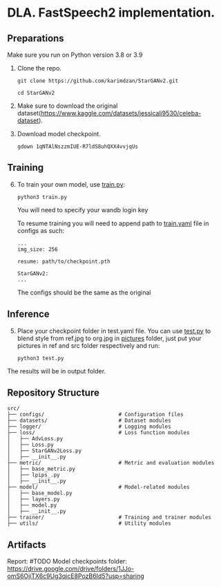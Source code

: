 # DLA. FastSpeech2 implementation.

## Preparations
Make sure you run on Python version 3.8 or 3.9

1. Clone the repo.
    ```
    git clone https://github.com/karimdzan/StarGANv2.git

    cd StarGANv2
    ```

2. Make sure to download the original dataset(https://www.kaggle.com/datasets/jessicali9530/celeba-dataset). 

3. Download model checkpoint.
    ```
    gdown 1qNTAlNszzmIUE-R7ldS8uhQXX4vvjqUs
    ```

## Training

6. To train your own model, use [train.py](./train.py):
    ```
    python3 train.py
    ```
   You will need to specify your wandb login key
   
   To resume training you will need to append path to [train.yaml](src/configs/train.yaml) file in configs as such:
    ```
    ...
    img_size: 256

    resume: path/to/checkpoint.pth
    
    StarGANv2:
    ...
    ```
    The configs should be the same as the original

## Inference

5. Place your checkpoint folder in test.yaml file. You can use [test.py](./test.py) to blend style from ref.jpg to org.jpg in [pictures](/pictures) folder, just put your pictures in ref and src folder respectively and run:
    ```
    python3 test.py
    ```
The results will be in output folder.

## Repository Structure

```
src/
├── configs/                        # Configuration files
├── datasets/                       # Dataset modules
├── logger/                         # Logging modules
├── loss/                           # Loss function modules
│   ├── AdvLoss.py
│   ├── Loss.py
│   ├── StarGANv2Loss.py
│   ├── __init__.py
├── metric/                         # Metric and evaluation modules
│   ├── base_metric.py
│   ├── lpips_.py
│   ├── __init__.py
├── model/                          # Model-related modules
│   ├── base_model.py
│   ├── layers.py
│   ├── model.py
│   ├── __init__.py
├── trainer/                        # Training and trainer modules
├── utils/                          # Utility modules
```

    
## Artifacts

Report: #TODO
Model checkpoints folder: https://drive.google.com/drive/folders/1JJo-omS6OjiTX6c9Ug3qjcE8PozB6Id5?usp=sharing

